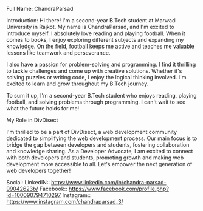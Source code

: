 Full Name: ChandraParsad

Introduction:
Hi there! I'm a second-year B.Tech student at Marwadi University in Rajkot. My name is ChandraParsad, and I'm excited to introduce myself. I absolutely love reading and playing football. When it comes to books, I enjoy exploring different subjects and expanding my knowledge. On the field, football keeps me active and teaches me valuable lessons like teamwork and perseverance.

I also have a passion for problem-solving and programming. I find it thrilling to tackle challenges and come up with creative solutions. Whether it's solving puzzles or writing code, I enjoy the logical thinking involved. I'm excited to learn and grow throughout my B.Tech journey.

To sum it up, I'm a second-year B.Tech student who enjoys reading, playing football, and solving problems through programming. I can't wait to see what the future holds for me!


My Role in DivDisect

I'm thrilled to be a part of DivDisect, a web development community dedicated to simplifying the web development process. Our main focus is to bridge the gap between developers and students, fostering collaboration and knowledge sharing. As a Developer Advocate, I am excited to connect with both developers and students, promoting growth and making web development more accessible to all. Let's empower the next generation of web developers together!



Social:
LinkedIN:: https://www.linkedin.com/in/chandra-parsad-99042623b/
Facebook:: https://www.facebook.com/profile.php?id=100090794710297
Instagram:: https://www.instagram.com/chandraparsad_3/




